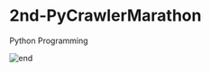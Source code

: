 # 2nd-PyCrawlerMarathon
Python Programming


![end](https://user-images.githubusercontent.com/66252302/99149659-697d4a00-26ca-11eb-8a67-3059431a7fb3.gif)
